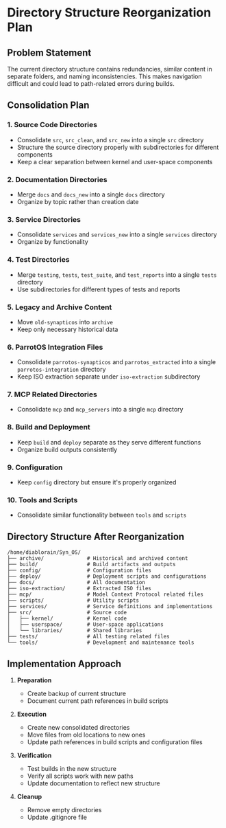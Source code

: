 # Directory Structure Reorganization Plan

## Problem Statement
The current directory structure contains redundancies, similar content in separate folders, and naming inconsistencies. This makes navigation difficult and could lead to path-related errors during builds.

## Consolidation Plan

### 1. Source Code Directories
- Consolidate `src`, `src_clean`, and `src_new` into a single `src` directory
- Structure the source directory properly with subdirectories for different components
- Keep a clear separation between kernel and user-space components

### 2. Documentation Directories
- Merge `docs` and `docs_new` into a single `docs` directory
- Organize by topic rather than creation date

### 3. Service Directories
- Consolidate `services` and `services_new` into a single `services` directory
- Organize by functionality

### 4. Test Directories
- Merge `testing`, `tests`, `test_suite`, and `test_reports` into a single `tests` directory
- Use subdirectories for different types of tests and reports

### 5. Legacy and Archive Content
- Move `old-synapticos` into `archive` 
- Keep only necessary historical data

### 6. ParrotOS Integration Files
- Consolidate `parrotos-synapticos` and `parrotos_extracted` into a single `parrotos-integration` directory
- Keep ISO extraction separate under `iso-extraction` subdirectory

### 7. MCP Related Directories
- Consolidate `mcp` and `mcp_servers` into a single `mcp` directory

### 8. Build and Deployment
- Keep `build` and `deploy` separate as they serve different functions
- Organize build outputs consistently

### 9. Configuration
- Keep `config` directory but ensure it's properly organized

### 10. Tools and Scripts
- Consolidate similar functionality between `tools` and `scripts`

## Directory Structure After Reorganization

```
/home/diablorain/Syn_OS/
├── archive/              # Historical and archived content
├── build/                # Build artifacts and outputs
├── config/               # Configuration files
├── deploy/               # Deployment scripts and configurations
├── docs/                 # All documentation
├── iso-extraction/       # Extracted ISO files
├── mcp/                  # Model Context Protocol related files
├── scripts/              # Utility scripts
├── services/             # Service definitions and implementations
├── src/                  # Source code
│   ├── kernel/           # Kernel code
│   ├── userspace/        # User-space applications
│   └── libraries/        # Shared libraries
├── tests/                # All testing related files
└── tools/                # Development and maintenance tools
```

## Implementation Approach

1. **Preparation**
   - Create backup of current structure
   - Document current path references in build scripts

2. **Execution**
   - Create new consolidated directories
   - Move files from old locations to new ones
   - Update path references in build scripts and configuration files

3. **Verification**
   - Test builds in the new structure
   - Verify all scripts work with new paths
   - Update documentation to reflect new structure

4. **Cleanup**
   - Remove empty directories
   - Update .gitignore file
